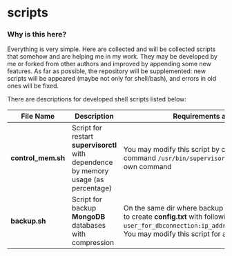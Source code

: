 # scripts

### Why is this here? ###

Everything is very simple. Here are collected and will be collected scripts that somehow and are helping me in my work. They may be developed by me or forked from other authors and improved by appending some new features.
As far as possible, the repository will be supplemented: new scripts will be appeared (maybe not only for shell/bash), and errors in old ones will be fixed.


There are descriptions for developed shell scripts listed below:


File Name  | Description                    | Requirements and Notes                  
----------------|--------------------------------------|----------------------
**control_mem.sh**       | Script for restart **supervisorctl** with dependence by memory usage (as percentage) | You may modify this script by changing the main command `/usr/bin/supervisorctl restart all` on your own command 
**backup.sh**       |  Script for backup **MongoDB** databases with compression | On the same dir where backup script located you need to create **config.txt** with following syntax: `user_for_dbconnection:ip_address:port:database_name`. You may modify this script for another DB

### 
